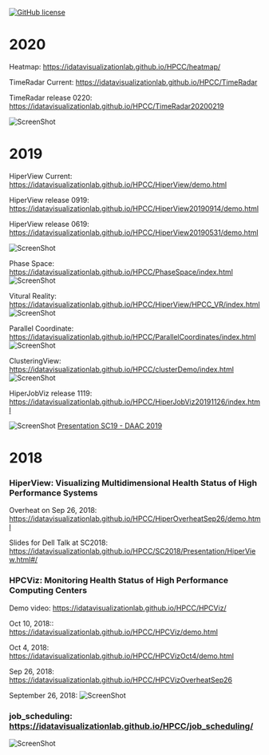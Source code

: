 [![GitHub license](https://img.shields.io/badge/license-MIT-blue.svg)](https://raw.githubusercontent.com/iDataVisualizationLab/HPCC/master/LICENSE)
# 2020

Heatmap: https://idatavisualizationlab.github.io/HPCC/heatmap/

TimeRadar Current: https://idatavisualizationlab.github.io/HPCC/TimeRadar

TimeRadar release 0220: https://idatavisualizationlab.github.io/HPCC/TimeRadar20200219

![ScreenShot](https://github.com/iDataVisualizationLab/HPCC/blob/master/HiperView/Images_cases/TimeRadar.PNG)

# 2019

HiperView Current:  https://idatavisualizationlab.github.io/HPCC/HiperView/demo.html

HiperView release 0919: https://idatavisualizationlab.github.io/HPCC/HiperView20190914/demo.html

HiperView release 0619: https://idatavisualizationlab.github.io/HPCC/HiperView20190531/demo.html

![ScreenShot](https://github.com/iDataVisualizationLab/HPCC/blob/master/HiperView/Images_cases/HiperView.png)

Phase Space: https://idatavisualizationlab.github.io/HPCC/PhaseSpace/index.html
![ScreenShot](https://github.com/iDataVisualizationLab/HPCC/blob/master/HiperView/Images_cases/PhaseSpace.png)

Vitural Reality: https://idatavisualizationlab.github.io/HPCC/HiperView/HPCC_VR/index.html
![ScreenShot](https://github.com/iDataVisualizationLab/HPCC/blob/master/HiperView/Images_cases/HiperVR.png)

Parallel Coordinate: https://idatavisualizationlab.github.io/HPCC/ParallelCoordinates/index.html
![ScreenShot](https://github.com/iDataVisualizationLab/HPCC/blob/master/HiperView/Images_cases/ParrallelCoordinate.png)

ClusteringView: https://idatavisualizationlab.github.io/HPCC/clusterDemo/index.html
![ScreenShot](https://github.com/iDataVisualizationLab/HPCC/blob/master/HiperView/Images_cases/ClusterView.PNG)


HiperJobViz release 1119: https://idatavisualizationlab.github.io/HPCC/HiperJobViz20191126/index.html

![ScreenShot](https://github.com/iDataVisualizationLab/HPCC/blob/master/HiperView/Images_cases/JobNet.PNG)
[Presentation SC19 - DAAC 2019](https://texastechuniversity-my.sharepoint.com/:p:/g/personal/tommy_dang_ttu_edu/EewObo2LMz5Gt1tLBTg1wFYBoMGrvVZ3wLZIRqVGY_50EA?e=z4wmyn)

# 2018

### HiperView: Visualizing Multidimensional Health Status of High Performance Systems

Overheat on Sep 26, 2018: https://idatavisualizationlab.github.io/HPCC/HiperOverheatSep26/demo.html

Slides for Dell Talk at SC2018: https://idatavisualizationlab.github.io/HPCC/SC2018/Presentation/HiperView.html#/

### HPCViz: Monitoring Health Status of High Performance Computing Centers

Demo video:  https://idatavisualizationlab.github.io/HPCC/HPCViz/

Oct 10, 2018::  https://idatavisualizationlab.github.io/HPCC/HPCViz/demo.html

Oct 4, 2018: https://idatavisualizationlab.github.io/HPCC/HPCVizOct4/demo.html

Sep 26, 2018: https://idatavisualizationlab.github.io/HPCC/HPCVizOverheatSep26

September 26, 2018:
![ScreenShot](https://github.com/iDataVisualizationLab/HPCC/blob/master/HiperView/Images_cases/Picture1.png)


### job_scheduling: https://idatavisualizationlab.github.io/HPCC/job_scheduling/
![ScreenShot](https://github.com/iDataVisualizationLab/HPCC/blob/master/job_scheduling/images/users.png)


